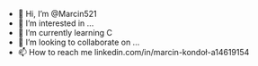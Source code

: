 - 👋 Hi, I’m @Marcin521
- 👀 I’m interested in ...
- 🌱 I’m currently learning C
- 💞️ I’m looking to collaborate on ...
- 📫 How to reach me linkedin.com/in/marcin-kondoł-a14619154

<!---
Marcin521/Marcin521 is a ✨ special ✨ repository because its `README.md` (this file) appears on your GitHub profile.
You can click the Preview link to take a look at your changes.
--->
